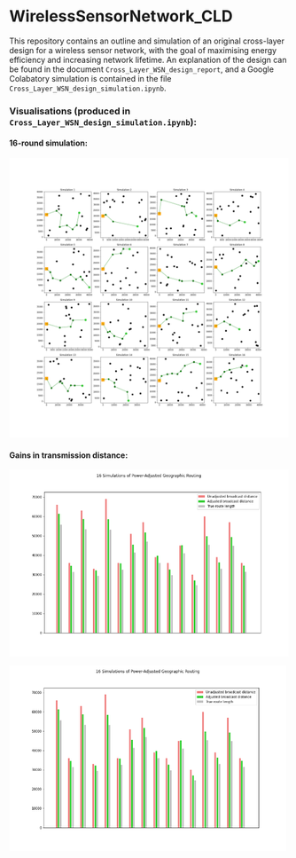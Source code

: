 # WirelessSensorNetwork_CLD
This repository contains an outline and simulation of an original cross-layer design for a wireless sensor network, with the goal of maximising energy efficiency and increasing network lifetime. An explanation of the design can be found in the document `Cross_Layer_WSN_design_report`, and a Google Colabatory simulation is contained in the file `Cross_Layer_WSN_design_simulation.ipynb`. 

### Visualisations (produced in `Cross_Layer_WSN_design_simulation.ipynb`): 

#### 16-round simulation:
![simulation](https://github.com/babsyco/WirelessSensorNetwork_CLD/blob/main/ELEC5514_simulation_output.png)

#### Gains in transmission distance:
![distance_gains](https://github.com/babsyco/WirelessSensorNetwork_CLD/blob/main/ELEC5514_summary_data.png)

<img src="ELEC5514_summary_data.png" alt="drawing" width="500"/>
